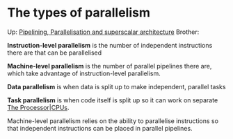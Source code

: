 # The types of parallelism

Up: [Pipelining, Parallelisation and superscalar architecture](pipelining,_parallelisation_and_superscalar_architecture)
Brother:

**Instruction-level parallelism** is the number of independent instructions there are that can be parallelised  
  
**Machine-level parallelism** is the number of parallel pipelines there are, which take advantage of instruction-level parallelism.

**Data parallelism** is when data is split up to make independent, parallel tasks

**Task parallelism** is when code itself is split up so it can work on separate [The Processor|CPUs](the_processor|cpus).
  
Machine-level parallelism relies on the ability to parallelise instructions so that independent instructions can be placed in parallel pipelines.